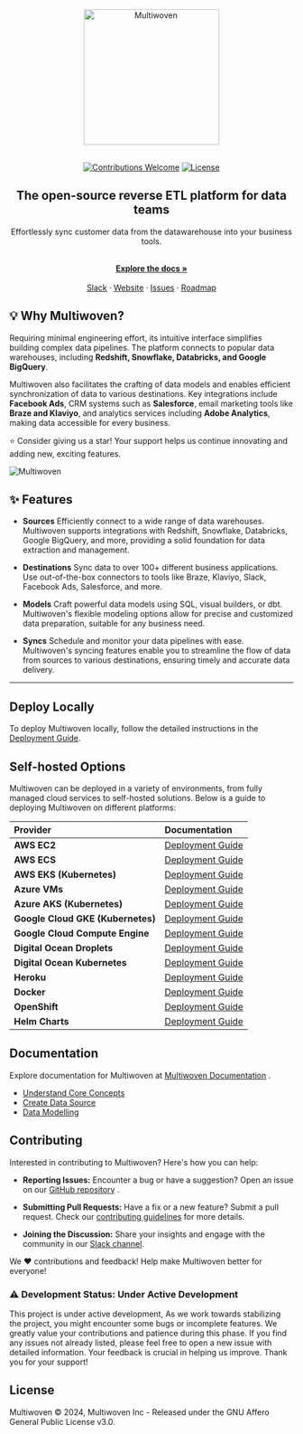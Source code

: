 <div align="center">
  <a href="https://multiwoven.com?utm_source=github" target="_blank">
    <img src="https://res.cloudinary.com/dspflukeu/image/upload/v1706696350/Multiwoven/Logo_hrkaxj.png" alt="Multiwoven" width="240" />
  </a>
</div>

<br/>

<p align="center">
   <a href="https://github.com/Multiwoven/multiwoven"><img src="https://img.shields.io/badge/Contributions-welcome-brightgreen.svg" alt="Contributions Welcome"></a>
   <a href="https://github.com/Multiwoven/multiwoven/blob/main/LICENSE"><img src="https://img.shields.io/badge/license-AGPLv3-purple" alt="License"></a>
</p>

<h2 align="center">The open-source reverse ETL platform for data teams</h2>

<div align="center">Effortlessly sync customer data from the datawarehouse into your business tools.</div>

<p align="center">
    <br />
    <a href="https://docs.multiwoven.com" rel=""><strong>Explore the docs »</strong></a>
    <br />
  <br/>
  <a href="https://join.slack.com/t/multiwoven/shared_invite/zt-2bnjye26u-~lu_FFOMLpChOYxvovep7g">Slack</a>
    ·
    <a href="https://multiwoven.com">Website</a>
    ·
    <a href="https://github.com/Multiwoven/multiwoven/issues">Issues</a>
    ·
    <a href="https://github.com/orgs/Multiwoven/projects/4">Roadmap</a>
  </p>

## 💡 Why Multiwoven?
<p>
Requiring minimal engineering effort, its intuitive interface simplifies building complex data pipelines. The platform connects to popular data warehouses, including <b>Redshift, Snowflake, Databricks, and Google BigQuery</b>.
</p>
<p>Multiwoven also facilitates the crafting of data models and enables efficient synchronization of data to various destinations. Key integrations include <b>Facebook Ads</b>, CRM systems such as <b>Salesforce</b>, email marketing tools like <b>Braze and Klaviyo</b>, and analytics services including <b>Adobe Analytics</b>, making data accessible for every business.
</p>

<p>⭐ Consider giving us a star! Your support helps us continue innovating and adding new, exciting features.</p>

<img alt="Multiwoven" src="https://res.cloudinary.com/dspflukeu/image/upload/v1707160050/Multiwoven/image_cxxilo.png">

## ✨ Features
- **Sources**
Efficiently connect to a wide range of data warehouses. Multiwoven supports integrations with Redshift, Snowflake, Databricks, Google BigQuery, and more, providing a solid foundation for data extraction and management.

- **Destinations**
Sync data to over 100+ different business applications. Use out-of-the-box connectors to tools like Braze, Klaviyo, Slack, Facebook Ads, Salesforce, and more.

- **Models**
Craft powerful data models using SQL, visual builders, or dbt. Multiwoven's flexible modeling options allow for precise and customized data preparation, suitable for any business need.

- **Syncs**
Schedule and monitor your data pipelines with ease. Multiwoven's syncing features enable you to streamline the flow of data from sources to various destinations, ensuring timely and accurate data delivery.

<hr>

## Deploy Locally

To deploy Multiwoven locally, follow the detailed instructions in the [Deployment Guide](https://docs.multiwoven.com/guides/setup/docker-compose-dev).

## Self-hosted Options

Multiwoven can be deployed in a variety of environments, from fully managed cloud services to self-hosted solutions. Below is a guide to deploying Multiwoven on different platforms:

| Provider | Documentation |
|:---------|:--------------|
| **AWS EC2** | [Deployment Guide](#) |
| **AWS ECS** | [Deployment Guide](#) |
| **AWS EKS (Kubernetes)** | [Deployment Guide](#) |
| **Azure VMs** | [Deployment Guide](#) |
| **Azure AKS (Kubernetes)** | [Deployment Guide](#) |
| **Google Cloud GKE (Kubernetes)** | [Deployment Guide](#) |
| **Google Cloud Compute Engine** | [Deployment Guide](#) |
| **Digital Ocean Droplets** | [Deployment Guide](#) |
| **Digital Ocean Kubernetes** | [Deployment Guide](#) |
| **Heroku** | [Deployment Guide](#) |
| **Docker** | [Deployment Guide](#) |
| **OpenShift** | [Deployment Guide](#) |
| **Helm Charts** | [Deployment Guide](#) |

## Documentation

Explore documentation for Multiwoven at [Multiwoven Documentation](https://docs.multiwoven.com/) . 
- [Understand Core Concepts](https://docs.multiwoven.com/get-started/core-concepts)
- [Create Data Source](https://docs.multiwoven.com/sources/redshift)
- [Data Modelling](https://docs.multiwoven.com/models/overview)


## Contributing

Interested in contributing to Multiwoven? Here's how you can help: 

- **Reporting Issues:**  Encounter a bug or have a suggestion? Open an issue on our [GitHub repository](https://github.com/Multiwoven/multiwoven/issues) . 

- **Submitting Pull Requests:**  Have a fix or a new feature? Submit a pull request. Check our [contributing guidelines](https://docs.multiwoven.com/community-support/contribution)  for more details. 

- **Joining the Discussion:**  Share your insights and engage with the community in our [Slack channel](https://join.slack.com/t/multiwoven/shared_invite/zt-2bnjye26u-~lu_FFOMLpChOYxvovep7g).

We ❤️ contributions and feedback! Help make Multiwoven better for everyone!

### ⚠️ Development Status: Under Active Development
This project is under active development, As we work towards stabilizing the project, you might encounter some bugs or incomplete features. We greatly value your contributions and patience during this phase. If you find any issues not already listed, please feel free to open a new issue with detailed information. Your feedback is crucial in helping us improve. Thank you for your support!

## License
Multiwoven © 2024, Multiwoven Inc - Released under the GNU Affero General Public License v3.0.

